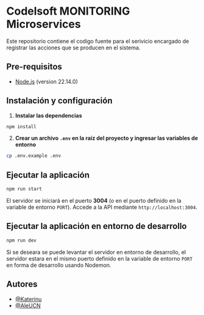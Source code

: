 # Codelsoft MONITORING Microservices
Este repositorio contiene el codigo fuente para el serivicio encargado de registrar las acciones que se producen en el sistema.

## Pre-requisitos
- [Node.js](https://nodejs.org/es/) (version 22.14.0)

## Instalación y configuración

1. **Instalar las dependencias**
```bash
npm install
```

2. **Crear un archivo `.env` en la raíz del proyecto y ingresar las variables de entorno**
```bash
cp .env.example .env
```

## Ejecutar la aplicación
```bash
npm run start
```
El servidor se iniciará en el puerto **3004** (o en el puerto definido en la variable de entorno `PORT`). Accede a la API mediante `http://localhost:3004`.

## Ejecutar la aplicación en entorno de desarrollo
```bash
npm run dev
```
Si se deseara se puede levantar el servidor en entorno de desarrollo, el servidor estara en el mismo puerto definido en la variable de entorno `PORT` en forma de desarrollo usando Nodemon.

## Autores
- [@Katerinu](https://www.github.com/Katerinu)
- [@AleUCN](https://github.com/AleUCN)
